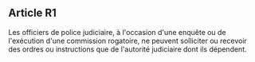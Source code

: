 Article R1
----
Les officiers de police judiciaire, à l'occasion d'une enquête ou de l'exécution
d'une commission rogatoire, ne peuvent solliciter ou recevoir des ordres ou
instructions que de l'autorité judiciaire dont ils dépendent.
